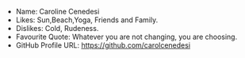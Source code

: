 - Name: Caroline Cenedesi
- Likes: Sun,Beach,Yoga, Friends and Family.
- Dislikes: Cold, Rudeness.
- Favourite Quote: Whatever you are not changing, you are choosing.
- GitHub Profile URL: https://github.com/carolcenedesi